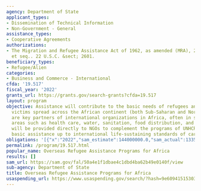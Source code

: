 ```yaml
---
agency: Department of State
applicant_types:
- Dissemination of Technical Information
- Non-Government - General
assistance_types:
- Cooperative Agreements
authorizations:
- The Migration and Refugee Assistance Act of 1962, as amended (MRA), 22 U.S.C. 2601
  et seq.. 22 U.S.C. &sect; 2601.
beneficiary_types:
- Refugee/Alien
categories:
- Business and Commerce - International
cfda: '19.517'
fiscal_year: '2022'
grants_url: https://grants.gov/search-grants?cfda=19.517
layout: program
objective: Assistance will contribute to the basic needs of refugees and conflict
  victims spread across the African continent (both Sub-Saharan and North Africa).  NGOs
  are key partners of international organizations in Africa, often in specialized
  areas such as health care, water, sanitation, food distribution, and education.  Funds
  will be provided directly to NGOs to complement the programs of UNHCR and to bring
  basic assistance up to international life-sustaining standards of care.
obligations: '[{"x":"2022","sam_estimate":144000000.0,"sam_actual":133579552.0,"usa_spending_actual":590640.65},{"x":"2023","sam_estimate":0.0,"sam_actual":0.0,"usa_spending_actual":657651.21},{"x":"2024","sam_estimate":0.0,"sam_actual":0.0,"usa_spending_actual":612882.1900000001}]'
permalink: /program/19.517.html
popular_name: Overseas Refugee Assistance Programs for Africa
results: []
sam_url: https://sam.gov/fal/50a4e1f1dbae4c1dbd4ba62b49e0140f/view
sub-agency: Department of State
title: Overseas Refugee Assistance Programs for Africa
usaspending_url: https://www.usaspending.gov/search/?hash=9e609415153033b572a3fb56fc60ffd1
---
```

